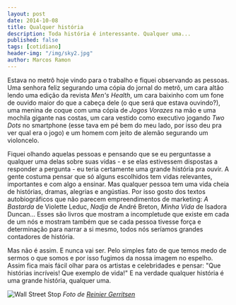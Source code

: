 ```yaml
---
layout: post
date: 2014-10-08
title: Qualquer história
description: Toda história é interessante. Qualquer uma...
published: false
tags: [cotidiano]
header-img: "/img/sky2.jpg"
author: Marcos Ramon
---
```


Estava no metrô hoje vindo para o trabalho e fiquei observando as pessoas. Uma senhora feliz segurando uma cópia do jornal do metrô, um cara altão lendo uma edição da revista *Men's Health*, um cara baixinho com um fone de ouvido maior do que a cabeça dele (o que será que estava ouvindo?), uma menina de coque com uma cópia de *Jogos Vorazes* na mão e uma mochila gigante nas costas, um cara vestido como executivo jogando *Two Dots* no smartphone (esse tava em pé bem do meu lado, por isso deu pra ver qual era o jogo) e um homem com jeito de alemão segurando um violoncelo.

Fiquei olhando aquelas pessoas e pensando que se eu perguntasse a qualquer uma delas sobre suas vidas - e se elas estivessem dispostas a responder a pergunta - eu teria certamente uma grande história pra ouvir. A gente costuma pensar que só alguns escolhidos tem vidas relevantes, importantes e com algo a ensinar. Mas qualquer pessoa tem uma vida cheia de histórias, dramas, alegrias e angústias. Por isso gosto dos textos autobiográficos que não parecem empreendimentos de marketing: *A Bastarda* de Violette Leduc, *Nadja* de André Breton, *Minha Vida* de Isadora Duncan... Esses são livros que mostram a incompletude que existe em cada de um nós e mostram também que se cada pessoa tivesse força e determinação para narrar a si mesmo, todos nós seríamos grandes contadores de história.

Mas não é assim. E nunca vai ser. Pelo simples fato de que temos medo de sermos o que somos e por isso fugimos da nossa imagem no espelho. Assim fica mais fácil olhar para os artistas e celebridades e pensar: "Que histórias incríveis! Que exemplo de vida!" E na verdade qualquer história é uma grande história, qualquer uma.

![Wall Street Stop](https://dl.dropboxusercontent.com/u/49566417/blog/wallstreet9_Reinier%20Gerritsen.jpg)
*Foto de [Reinier Gerritsen](http://www.reiniergerritsen.nl/preview/WALLSTREETSTOP/)*
